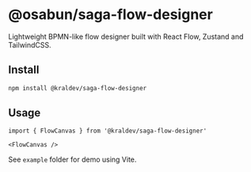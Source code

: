 # @osabun/saga-flow-designer

Lightweight BPMN-like flow designer built with React Flow, Zustand and TailwindCSS.

## Install

```bash
npm install @kraldev/saga-flow-designer
```

## Usage

```tsx
import { FlowCanvas } from '@kraldev/saga-flow-designer'

<FlowCanvas />
```

See `example` folder for demo using Vite.
